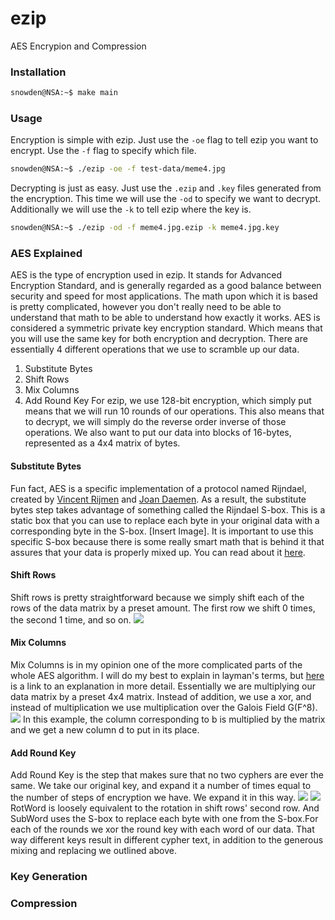 # ezip
AES Encrypion and Compression 
### Installation
```bash
snowden@NSA:~$ make main
```
### Usage
Encryption is simple with ezip. Just use the `-oe` flag to tell ezip you want to encrypt. 
Use the `-f` flag to specify which file.
```bash
snowden@NSA:~$ ./ezip -oe -f test-data/meme4.jpg
```
Decrypting is just as easy. Just use the `.ezip` and `.key` files generated from the encryption.
This time we will use the `-od` to specify we want to decrypt. Additionally we will use the `-k`
to tell ezip where the key is.
```bash
snowden@NSA:~$ ./ezip -od -f meme4.jpg.ezip -k meme4.jpg.key
```
### AES Explained
AES is the type of encryption used in ezip. It stands for Advanced Encryption Standard,
and is generally regarded as a good balance between security and speed for most applications.
The math upon which it is based is pretty complicated, however you don't really need to be
able to understand that math to be able to understand how exactly it works. AES is considered
a symmetric private key encryption standard. Which means that you will use the same key for 
both encryption and decryption. There are essentially 4 different operations that we use to 
scramble up our data. 
1. Substitute Bytes
2. Shift Rows
3. Mix Columns
4. Add Round Key
For ezip, we use 128-bit encryption, which simply put means that we will run 10 rounds of our
operations. This also means that to decrypt, we will simply do the reverse order inverse of those
operations. We also want to put our data into blocks of 16-bytes, represented as a 4x4 matrix
of bytes.
#### Substitute Bytes
Fun fact, AES is a specific implementation of a protocol named Rijndael, created by 
[Vincent Rijmen](https://en.wikipedia.org/wiki/Vincent_Rijmen) and [Joan Daemen](https://en.wikipedia.org/wiki/Joan_Daemen).
As a result, the substitute bytes step takes advantage of something called the Rijndael S-box.
This is a static box that you can use to replace each byte in your original data with a corresponding
byte in the S-box. [Insert Image]. It is important to use this specific S-box because there is some
really smart math that is behind it that assures that your data is properly mixed up. You 
can  read about it [here](https://en.wikipedia.org/wiki/Rijndael_S-box). 
#### Shift Rows
Shift rows is pretty straightforward because we simply shift each of the rows of the data
matrix by a preset amount. The first row we shift 0 times, the second 1 time, and so on. ![](https://user-images.githubusercontent.com/24411516/90669331-7dc2bf80-e21f-11ea-89d5-4e601f5ff0d3.png)
#### Mix Columns
Mix Columns is in my opinion one of the more complicated parts of the whole AES algorithm. I will
do my best to explain in layman's terms, but [here](https://en.wikipedia.org/wiki/Rijndael_MixColumns)
is a link to an explanation in more detail. Essentially we are multiplying our data matrix by
a preset 4x4 matrix. Instead of addition, we use a xor, and instead of multiplication we use
multiplication over the Galois Field G(F^8). ![](https://user-images.githubusercontent.com/24411516/90670130-bc0cae80-e220-11ea-9794-3ebd3d40810d.png) In this example, the column corresponding to b
is multiplied by the matrix and we get a new column d to put in its place.
#### Add Round Key
Add Round Key is the step that makes sure that no two cyphers are ever the same. We take our original
key, and expand it a number of times equal to the number of steps of encryption we have. We
expand it in this way. ![](https://user-images.githubusercontent.com/24411516/90669377-90d58f80-e21f-11ea-83f3-d3882eafc083.png) ![](https://user-images.githubusercontent.com/24411516/90670066-a1d2d080-e220-11ea-914c-fff0191b439f.png) RotWord is loosely equivalent to the rotation in shift rows' second row. And
SubWord uses the S-box to replace each byte with one from the S-box.For each of the rounds we xor the round key
with each word of our data. That way different keys result in 
different cypher text, in addition to the generous mixing and replacing we outlined above.
### Key Generation
### Compression
